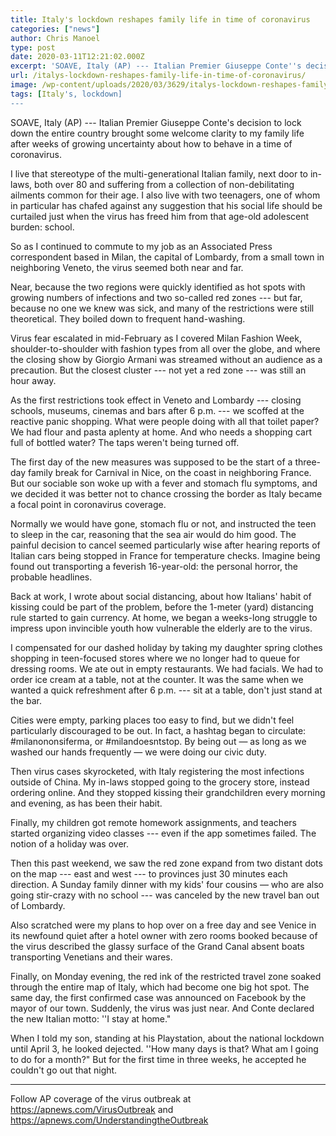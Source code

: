 ```yaml
---
title: Italy's lockdown reshapes family life in time of coronavirus
categories: ["news"]
author: Chris Manoel
type: post
date: 2020-03-11T12:21:02.000Z
excerpt: 'SOAVE, Italy (AP) --- Italian Premier Giuseppe Conte''s decision to lock down the entire country brought some welcome clarity to my family life after weeks of growing uncertainty about how to behave in a time of coronavirus.I live that stereotype of the multi-generational Italian family, next door to in-laws, both over 80 and suffering from&hellip;'
url: /italys-lockdown-reshapes-family-life-in-time-of-coronavirus/
image: /wp-content/uploads/2020/03/3629/italys-lockdown-reshapes-family-life-in-time-of-coronavirus.jpg
tags: [Italy's, lockdown]
---
```


SOAVE, Italy (AP) --- Italian Premier Giuseppe Conte's decision to lock down the entire country brought some welcome clarity to my family life after weeks of growing uncertainty about how to behave in a time of coronavirus.

I live that stereotype of the multi-generational Italian family, next door to in-laws, both over 80 and suffering from a collection of non-debilitating ailments common for their age. I also live with two teenagers, one of whom in particular has chafed against any suggestion that his social life should be curtailed just when the virus has freed him from that age-old adolescent burden: school.

So as I continued to commute to my job as an Associated Press correspondent based in Milan, the capital of Lombardy, from a small town in neighboring Veneto, the virus seemed both near and far.

Near, because the two regions were quickly identified as hot spots with growing numbers of infections and two so-called red zones --- but far, because no one we knew was sick, and many of the restrictions were still theoretical. They boiled down to frequent hand-washing.

Virus fear escalated in mid-February as I covered Milan Fashion Week, shoulder-to-shoulder with fashion types from all over the globe, and where the closing show by Giorgio Armani was streamed without an audience as a precaution. But the closest cluster --- not yet a red zone --- was still an hour away.

As the first restrictions took effect in Veneto and Lombardy --- closing schools, museums, cinemas and bars after 6 p.m. --- we scoffed at the reactive panic shopping. What were people doing with all that toilet paper? We had flour and pasta aplenty at home. And who needs a shopping cart full of bottled water? The taps weren't being turned off.

The first day of the new measures was supposed to be the start of a three-day family break for Carnival in Nice, on the coast in neighboring France. But our sociable son woke up with a fever and stomach flu symptoms, and we decided it was better not to chance crossing the border as Italy became a focal point in coronavirus coverage.

Normally we would have gone, stomach flu or not, and instructed the teen to sleep in the car, reasoning that the sea air would do him good. The painful decision to cancel seemed particularly wise after hearing reports of Italian cars being stopped in France for temperature checks. Imagine being found out transporting a feverish 16-year-old: the personal horror, the probable headlines.

Back at work, I wrote about social distancing, about how Italians' habit of kissing could be part of the problem, before the 1-meter (yard) distancing rule started to gain currency. At home, we began a weeks-long struggle to impress upon invincible youth how vulnerable the elderly are to the virus.

I compensated for our dashed holiday by taking my daughter spring clothes shopping in teen-focused stores where we no longer had to queue for dressing rooms. We ate out in empty restaurants. We had facials. We had to order ice cream at a table, not at the counter. It was the same when we wanted a quick refreshment after 6 p.m. --- sit at a table, don't just stand at the bar.

Cities were empty, parking places too easy to find, but we didn't feel particularly discouraged to be out. In fact, a hashtag began to circulate: #milanononsiferma, or #milandoesntstop. By being out — as long as we washed our hands frequently — we were doing our civic duty.

Then virus cases skyrocketed, with Italy registering the most infections outside of China. My in-laws stopped going to the grocery store, instead ordering online. And they stopped kissing their grandchildren every morning and evening, as has been their habit.

Finally, my children got remote homework assignments, and teachers started organizing video classes --- even if the app sometimes failed. The notion of a holiday was over.

Then this past weekend, we saw the red zone expand from two distant dots on the map --- east and west --- to provinces just 30 minutes each direction. A Sunday family dinner with my kids' four cousins — who are also going stir-crazy with no school --- was canceled by the new travel ban out of Lombardy.

Also scratched were my plans to hop over on a free day and see Venice in its newfound quiet after a hotel owner with zero rooms booked because of the virus described the glassy surface of the Grand Canal absent boats transporting Venetians and their wares.

Finally, on Monday evening, the red ink of the restricted travel zone soaked through the entire map of Italy, which had become one big hot spot. The same day, the first confirmed case was announced on Facebook by the mayor of our town. Suddenly, the virus was just near. And Conte declared the new Italian motto: ''I stay at home."

When I told my son, standing at his Playstation, about the national lockdown until April 3, he looked dejected. ''How many days is that? What am I going to do for a month?" But for the first time in three weeks, he accepted he couldn't go out that night.

* * *

Follow AP coverage of the virus outbreak at <https://apnews.com/VirusOutbreak> and <https://apnews.com/UnderstandingtheOutbreak>
